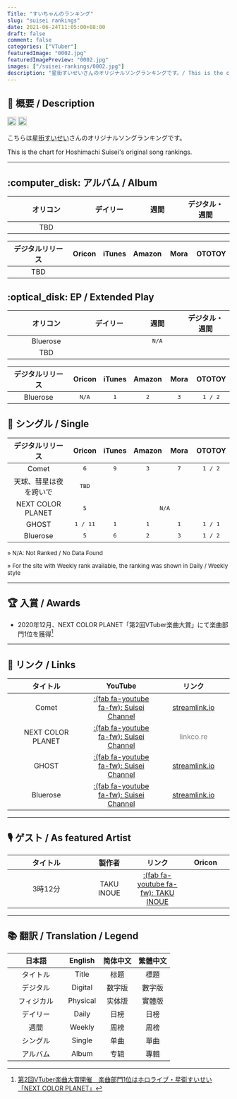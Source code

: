 ```yaml
---
Title: "すいちゃんのランキング"
slug: "suisei rankings"
date: 2021-06-24T11:05:00+08:00
draft: false
comment: false
categories: ["VTuber"]
featuredImage: "0002.jpg"
featuredImagePreview: "0002.jpg"
images: ["/suisei-rankings/0002.jpg"]
description: "星街すいせいさんのオリジナルソングランキングです。/ This is the chart for Hoshimachi Suisei's original song rankings."
---
```


## :memo: 概要 / Description

<a href="https://twitter.com/suisei_hosimati"><img src="https://img.shields.io/badge/Twitter-@suisei__hosimati-0075bd?style=flat-square&logo=twitter" height="20"></img></a> <a href="https://www.youtube.com/channel/UC5CwaMl1eIgY8h02uZw7u8A"><img src="https://img.shields.io/badge/YouTube-Suisei%20Channel-d40000?style=flat-square&logo=youtube" height="20"></img></a>

こちらは[星街すいせい](https://twitter.com/suisei_hosimati)さんのオリジナルソングランキングです。

This is the chart for Hoshimachi Suisei's original song rankings.

<!--more-->

---

## :computer_disk: アルバム / Album

<!--Album Oricon start-->

<table>
	<thead>
	<tr>
		<th style="text-align:center" width=35%>オリコン</th>
		<th style="text-align:center" width=21.67%>デイリー</th>
		<th style="text-align:center" width=21.67%>週間</th>
		<th style="text-align:center" width=21.67%>デジタル・週間</th>
	</tr>
	</thead>
	<tbody>
		<tr>
			<td style="text-align:center">TBD</td>
			<td style="text-align:center"><font face="monospace"></font></td> <!--Phy Daily-->
			<td style="text-align:center"><font face="monospace"></font></td> <!--Phy Weekly-->
			<td style="text-align:center"><font face="monospace"></font></td> <!--Digital Weekly-->
		</tr>
	</tbody>
</table>

<!--Album Oricon end-->

<!--Album other site start-->

<table>
	<thead>
		<tr>
			<th style="text-align:center" width=35%>デジタルリリース</th>
			<th style="text-align:center" width=13%>Oricon</th>
			<th style="text-align:center" width=13%>iTunes</th>
			<th style="text-align:center" width=13%>Amazon</th>
			<th style="text-align:center" width=13%>Mora</th>
			<th style="text-align:center" width=13%>OTOTOY</th>
		</tr>
	</thead>
	<tbody>
		<tr>
			<td style="text-align:center">TBD</td>
			<td style="text-align:center"><font face="monospace"></font></td> <!--Oricon-->
			<td style="text-align:center"><font face="monospace"></font></td> <!--iTunes-->
			<td style="text-align:center"><font face="monospace"></font></td> <!--Amazon-->
			<td style="text-align:center"><font face="monospace"></font></td> <!--Mora-->
			<td style="text-align:center"><font face="monospace"></font></td> <!--OTOTOY-->
		</tr>
	</tbody>
</table>

<!--Album other site end-->

## :optical_disk: EP / Extended Play

<!--EP Oricon start-->

<table>
	<thead>
		<tr>
			<th style="text-align:center" width=35%>オリコン</th>
			<th style="text-align:center" width=21.67%>デイリー</th>
			<th style="text-align:center" width=21.67%>週間</th>
			<th style="text-align:center" width=21.67%>デジタル・週間</th>
		</tr>
	</thead>
	<tbody>
		<tr>
			<td style="text-align:center">Bluerose</td>
			<td style="text-align:center" colspan=3><font face="monospace">N/A</font></td>
		</tr>
		<tr>
			<td style="text-align:center">TBD</td>
			<td style="text-align:center"><font face="monospace"></font></td> <!--Phy Daily-->
			<td style="text-align:center"><font face="monospace"></font></td> <!--Phy Weekly-->
			<td style="text-align:center"><font face="monospace"></font></td> <!--Digital Weekly-->
		</tr>
	</tbody>
</table>

<!--EP Oricon end-->

<!--EP other site start-->

<table>
	<thead>
		<tr>
			<th style="text-align:center" width=35%>デジタルリリース</th>
			<th style="text-align:center" width=13%>Oricon</th>
			<th style="text-align:center" width=13%>iTunes</th>
			<th style="text-align:center" width=13%>Amazon</th>
			<th style="text-align:center" width=13%>Mora</th>
			<th style="text-align:center" width=13%>OTOTOY</th>
		</tr>
	</thead>
	<tbody>
		<tr>
			<td style="text-align:center">Bluerose</td>
			<td style="text-align:center"><font face="monospace">N/A</font></td> <!--Oricon-->
			<td style="text-align:center"><font face="monospace">1</font></td> <!--iTunes-->
			<td style="text-align:center"><font face="monospace">2</font></td> <!--Amazon-->
			<td style="text-align:center"><font face="monospace">3</font></td> <!--Mora-->
			<td style="text-align:center"><font face="monospace">1 / 2</font></td> <!--OTOTOY-->
		</tr>
	</tbody>
</table>

<!--EP other site end-->

## :musical_note: シングル / Single

<table>
	<thead>
		<tr>
			<th style="text-align:center" width=35%>デジタルリリース</th>
			<th style="text-align:center" width=13%>Oricon</th>
			<th style="text-align:center" width=13%>iTunes</th>
			<th style="text-align:center" width=13%>Amazon</th>
			<th style="text-align:center" width=13%>Mora</th>
			<th style="text-align:center" width=13%>OTOTOY</th>
		</tr>
	</thead>
	<tbody>
		<tr>
			<td style="text-align:center">Comet</td>
			<td style="text-align:center"><font face="monospace">6</font></td> <!--Oricon-->
			<td style="text-align:center"><font face="monospace">9</font></td> <!--iTunes-->
			<td style="text-align:center"><font face="monospace">3</font></td> <!--Amazon-->
			<td style="text-align:center"><font face="monospace">7</font></td> <!--Mora-->
			<td style="text-align:center"><font face="monospace">1 / 2</font></td> <!--OTOTOY-->
		</tr>
		<tr>
			<td style="text-align:center">天球、彗星は夜を跨いで</td>
			<td style="text-align:center"><font face="monospace">TBD</font></td> <!--Oricon-->
			<td style="text-align:center"><font face="monospace"></font></td> <!--iTunes-->
			<td style="text-align:center"><font face="monospace"></font></td> <!--Amazon-->
			<td style="text-align:center"><font face="monospace"></font></td> <!--Mora-->
			<td style="text-align:center"><font face="monospace"></font></td> <!--OTOTOY-->
		</tr>
		<tr>
			<td style="text-align:center">NEXT COLOR PLANET</td>
			<td style="text-align:center"><font face="monospace">5</font></td> <!--Oricon-->
			<td style="text-align:center" colspan=4><font face="monospace">N/A</font></td>
		</tr>
		<tr>
			<td style="text-align:center">GHOST</td>
			<td style="text-align:center"><font face="monospace">1 / 11</font></td> <!--Oricon-->
			<td style="text-align:center"><font face="monospace">1</font></td> <!--iTunes-->
			<td style="text-align:center"><font face="monospace">1</font></td> <!--Amazon-->
			<td style="text-align:center"><font face="monospace">1</font></td> <!--Mora-->
			<td style="text-align:center"><font face="monospace">1 / 1</font></td> <!--OTOTOY-->
		</tr>
		<tr>
			<td style="text-align:center">Bluerose</td>
			<td style="text-align:center"><font face="monospace">5</font></td> <!--Oricon-->
			<td style="text-align:center"><font face="monospace">6</font></td> <!--iTunes-->
			<td style="text-align:center"><font face="monospace">2</font></td> <!--Amazon-->
			<td style="text-align:center"><font face="monospace">3</font></td> <!--Mora-->
			<td style="text-align:center"><font face="monospace">1 / 2</font></td> <!--OTOTOY-->
		</tr>
	</tbody>
</table>

<font size="2">

» N/A: Not Ranked / No Data Found

» For the site with Weekly rank available, the ranking was shown in Daily / Weekly style

</font>

---

## :trophy: 入賞 / Awards

- 2020年12月、NEXT COLOR PLANET「第2回VTuber楽曲大賞」にて楽曲部門1位を獲得[^1]

---

## :link: リンク / Links

<table>
	<thead>
		<tr>
			<th style="text-align:center" width=35%>タイトル</th>
			<th style="text-align:center" width=32.5%>YouTube</th>
			<th style="text-align:center" width=32.5%>リンク</th>
		</tr>
	</thead>
	<tbody>
		<tr>
			<td style="text-align:center">Comet</td>
			<td style="text-align:center"><a href="https://www.youtube.com/watch?v=3cqV5BKJHyk">:(fab fa-youtube fa-fw): Suisei Channel</a></td>
			<td style="text-align:center"><a href="https://suisei.streamlink.to/bluerose"><i class="fas fa-meteor"></i> streamlink.io</a></td>
		</tr>
		<tr>
			<td style="text-align:center">NEXT COLOR PLANET</td>
			<td style="text-align:center"><a href="https://www.youtube.com/watch?v=vQHVGXdcqEQ">:(fab fa-youtube fa-fw): Suisei Channel</a></td>
			<td style="text-align:center"><font color="grey"><i class="fas fa-link"></i> linkco.re</font></td>
		</tr>
		<tr>
			<td style="text-align:center">GHOST</td>
			<td style="text-align:center"><a href="https://www.youtube.com/watch?v=IKKar5SS29E">:(fab fa-youtube fa-fw): Suisei Channel</a></td>
			<td style="text-align:center"><a href="https://suisei.streamlink.to/GHOST"><i class="fas fa-ghost"></i> streamlink.io</a></td>
		</tr>
		<tr>
			<td style="text-align:center">Bluerose</td>
			<td style="text-align:center"><a href="https://www.youtube.com/watch?v=ZfDYRy17CBY">:(fab fa-youtube fa-fw): Suisei Channel</a></td>
			<td style="text-align:center"><a href="https://suisei.streamlink.to/bluerose"><i class="fas fa-meteor"></i> streamlink.io</a></td>
		</tr>
	</tbody>
</table>

---

## :studio_microphone: ゲスト / As featured Artist

<table>
	<thead>
	<tr>
		<th style="text-align:center" width=35%>タイトル</th>
		<th style="text-align:center" width=21.67%>製作者</th>
		<th style="text-align:center" width=21.67%>リンク</th>
		<th style="text-align:center" width=21.67%>Oricon</th>
	</tr>
	</thead>
	<tbody>
		<tr>
			<td style="text-align:center">3時12分</td>
			<td style="text-align:center">TAKU INOUE</td> <!--Phy Daily-->
			<td style="text-align:center"><a href="">:(fab fa-youtube fa-fw): TAKU INOUE</a></td> <!--Phy Weekly-->
			<td style="text-align:center"><font face="monospace"></font></td> <!--Digital Weekly-->
		</tr>
	</tbody>
</table>

---

## :books: 翻訳 / Translation / Legend

<table>
	<thead>
		<tr>
			<th style="text-align:center" width=35%>日本語</th>
			<th style="text-align:center" width=21.67%>English</th>
			<th style="text-align:center" width=21.67%>简体中文</th>
			<th style="text-align:center" width=21.67%>繁體中文</th>
		</tr>
	</thead>
	<tbody>
		<tr>
			<td style="text-align:center">タイトル</td>
			<td style="text-align:center">Title</td>
			<td style="text-align:center">标题</td>
			<td style="text-align:center">標題</td>
		</tr>
		<tr>
			<td style="text-align:center">デジタル</td>
			<td style="text-align:center">Digital</td>
			<td style="text-align:center">数字版</td>
			<td style="text-align:center">數字版</td>
		</tr>
		<tr>
			<td style="text-align:center">フィジカル</td>
			<td style="text-align:center">Physical</td>
			<td style="text-align:center">实体版</td>
			<td style="text-align:center">實體版</td>
		</tr>
		<tr>
			<td style="text-align:center">デイリー</td>
			<td style="text-align:center">Daily</td>
			<td style="text-align:center">日榜</td>
			<td style="text-align:center">日榜</td>
		</tr>
		<tr>
			<td style="text-align:center">週間</td>
			<td style="text-align:center">Weekly</td>
			<td style="text-align:center">周榜</td>
			<td style="text-align:center">周榜</td>
		</tr>
		<tr>
			<td style="text-align:center">シングル</td>
			<td style="text-align:center">Single</td>
			<td style="text-align:center">单曲</td>
			<td style="text-align:center">單曲</td>
		</tr>
		<tr>
			<td style="text-align:center">アルバム</td>
			<td style="text-align:center">Album</td>
			<td style="text-align:center">专辑</td>
			<td style="text-align:center">專輯</td>
		</tr>
	</tbody>
</table>

[^1]: [第2回VTuber楽曲大賞開催　楽曲部門1位はホロライブ・星街すいせい「NEXT COLOR PLANET」](https://panora.tokyo/archives/14764)
